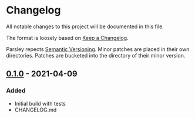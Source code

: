 # Changelog

All notable changes to this project will be documented in this file.

The format is loosely based on
[Keep a Changelog](https://keepachangelog.com/en/1.0.0/).

Parsley repects [Semantic Versioning](https://semver.org/spec/v2.0.0.html).
Minor patches are placed in their own directories. Patches are bucketed into the
directory of their minor version.

## [0.1.0] - 2021-04-09

### Added

- Initial build with tests
- CHANGELOG.md

[0.1.0]: https://github.com/taylor-vann/sheetcake/v0.1
